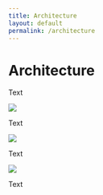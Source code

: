 ```yaml
---
title: Architecture
layout: default
permalink: /architecture
---
```


# Architecture

Text

![](..figures/guidelines/design1.png)

Text

![](../figures/guidelines/design2.png)

Text

![](./figures/guidelines/design3.png)

Text
